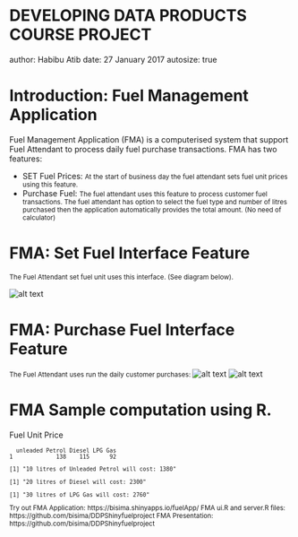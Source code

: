 
DEVELOPING DATA PRODUCTS COURSE PROJECT
========================================================
author: Habibu Atib
date: 27 January 2017
autosize: true

Introduction: Fuel Management Application
========================================================
Fuel Management Application (FMA) is a computerised system that
support Fuel Attendant to process daily fuel purchase transactions.
FMA has two features:
- SET Fuel Prices: <small> At the start of business day the fuel attendant sets fuel
unit prices using this feature.</small>
- Purchase Fuel: <small> The fuel attendant uses this feature to process customer fuel
transactions. The fuel attendant has option to select the fuel type and number of litres
purchased then the application automatically provides the total amount. 
(No need of calculator) </small>

FMA: Set Fuel Interface Feature
========================================================
<small> The Fuel Attendant set fuel unit uses this interface.
(See diagram below). </small>

![alt text](set_fuel.png)

FMA: Purchase Fuel Interface Feature
========================================================
<small> The Fuel Attendant uses run the daily customer purchases: </small>
![alt text](purchase_fuel_with_fueltype.png)
![alt text](purchase_fuel.png)

FMA Sample computation using R.
========================================================
Fuel Unit Price
<small>

```
  unleaded Petrol Diesel LPG Gas
1             138    115      92
```


```
[1] "10 litres of Unleaded Petrol will cost: 1380"
```

```
[1] "20 litres of Diesel will cost: 2300"
```

```
[1] "30 litres of LPG Gas will cost: 2760"
```
</small>
<small>Try out FMA Application: https://bisima.shinyapps.io/fuelApp/ </small>
<small>FMA ui.R and server.R files: https://github.com/bisima/DDPShinyfuelproject </small>
<small>FMA Presentation: https://github.com/bisima/DDPShinyfuelproject </small>
